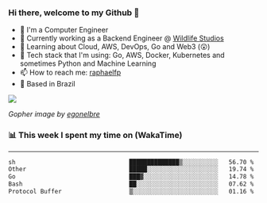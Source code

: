 ### Hi there, welcome to my Github 👋

- 📖 I'm a Computer Engineer
- 🔭 Currently working as a Backend Engineer @ [Wildlife Studios](https://wildlifestudios.com/)
- 🌱 Learning about Cloud, AWS, DevOps, Go and Web3 (😲)
- 🚀 Tech stack that I'm using: Go, AWS, Docker, Kubernetes and sometimes Python and Machine Learning
- 📫 How to reach me: [raphaelfp](https://linkedin.com/in/raphaelfp)
- 🏡 Based in Brazil

![](https://github.com/raphaelfp/gophers/blob/master/.thumb/animation/morning-coffee-3x.gif)

*Gopher image by [egonelbre](https://github.com/egonelbre/)*

### 📊 This week I spent my time on (WakaTime)

---

<!--START_SECTION:waka-->

```txt
sh                                ██████████████▒░░░░░░░░░░   56.70 %
Other                             █████░░░░░░░░░░░░░░░░░░░░   19.74 %
Go                                ███▓░░░░░░░░░░░░░░░░░░░░░   14.78 %
Bash                              ██░░░░░░░░░░░░░░░░░░░░░░░   07.62 %
Protocol Buffer                   ▒░░░░░░░░░░░░░░░░░░░░░░░░   01.16 %
```

<!--END_SECTION:waka-->
